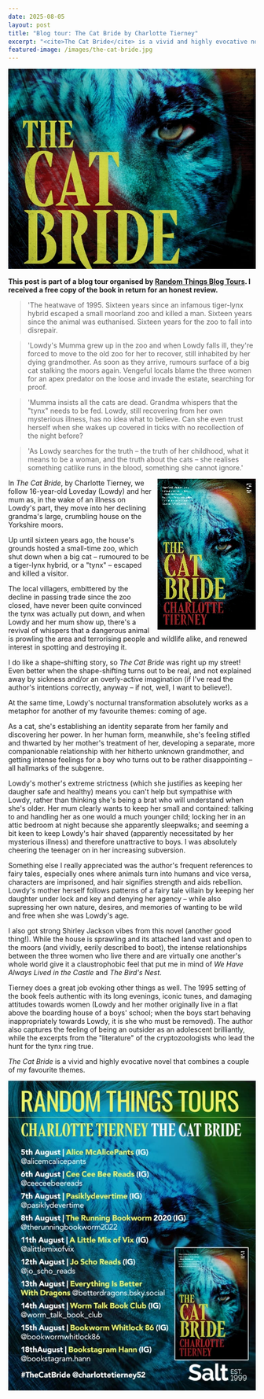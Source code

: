 ```yaml
---
date: 2025-08-05
layout: post
title: "Blog tour: The Cat Bride by Charlotte Tierney"
excerpt: "<cite>The Cat Bride</cite> is a vivid and highly evocative novel that combines a couple of my favourite themes."
featured-image: /images/the-cat-bride.jpg
---
```


![The Cat Bride](/images/the-cat-bride.jpg)

**This post is part of a blog tour organised by [Random Things Blog Tours](http://randomthingsthroughmyletterbox.blogspot.com/p/services-to-publishers-authors-blog.html). I received a free copy of the book in return for an honest review.**

> 'The heatwave of 1995. Sixteen years since an infamous tiger-lynx hybrid escaped a small moorland zoo and killed a man. Sixteen years since the animal was euthanised. Sixteen years for the zoo to fall into disrepair.

> 'Lowdy's Mumma grew up in the zoo and when Lowdy falls ill, they're forced to move to the old zoo for her to recover, still inhabited by her dying grandmother. As soon as they arrive, rumours surface of a big cat stalking the moors again. Vengeful locals blame the three women for an apex predator on the loose and invade the estate, searching for proof.

> 'Mumma insists all the cats are dead. Grandma whispers that the "tynx" needs to be fed. Lowdy, still recovering from her own mysterious illness, has no idea
what to believe. Can she even trust herself when she wakes up covered in ticks with no recollection of the night before?

> 'As Lowdy searches for the truth &ndash; the truth of her childhood, what it means to be a woman, and the truth about the cats &ndash; she realises something catlike runs in the blood, something she cannot ignore.'

<img src="/images/the-cat-bride-200.jpg" alt="The Cat Bride" style="float: right; margin-bottom: 10px; margin-left: 10px;">

In <cite>The Cat Bride</cite>, by Charlotte Tierney, we follow 16-year-old Loveday (Lowdy) and her mum as, in the wake of an illness on Lowdy's part, they move into her declining grandma's large, crumbling house on the Yorkshire moors.

Up until sixteen years ago, the house's grounds hosted a small-time zoo, which shut down when a big cat &ndash; rumoured to be a tiger-lynx hybrid, or a "tynx" &ndash; escaped and killed a visitor.

The local villagers, embittered by the decline in passing trade since the zoo closed, have never been quite convinced the tynx was actually put down, and when Lowdy and her mum show up, there's a revival of whispers that a dangerous animal is prowling the area and terrorising people and wildlife alike, and renewed interest in spotting and destroying it.

I do like a shape-shifting story, so <cite>The Cat Bride</cite> was right up my street! Even better when the shape-shifting turns out to be real, and not explained away by sickness and/or an overly-active imagination (if I've read the author's intentions correctly, anyway &ndash; if not, well, I want to believe!).

At the same time, Lowdy's nocturnal transformation absolutely works as a metaphor for another of my favourite themes: coming of age.

As a cat, she's establishing an identity separate from her family and discovering her power. In her human form, meanwhile, she's feeling stifled and thwarted by her mother's treatment of her, developing a separate, more companionable relationship with her hitherto unknown grandmother, and getting intense feelings for a boy who turns out to be rather disappointing &ndash; all hallmarks of the subgenre.

Lowdy's mother's extreme strictness (which she justifies as keeping her daugher safe and healthy) means you can't help but sympathise with Lowdy, rather than thinking she's being a brat who will understand when she's older. Her mum clearly wants to keep her small and contained: talking to and handling her as one would a much younger child; locking her in an attic bedroom at night because she apparently sleepwalks; and seeming a bit keen to keep Lowdy's hair shaved (apparently necessitated by her mysterious illness) and therefore unattractive to boys. I was absolutely cheering the teenager on in her increasing subversion.

Something else I really appreciated was the author's frequent references to fairy tales, especially ones where animals turn into humans and vice versa, characters are imprisoned, and hair signifies strength and aids rebellion. Lowdy's mother herself follows patterns of a fairy tale villain by keeping her daughter under lock and key and denying her agency &ndash; while also supressing her own nature, desires, and memories of wanting to be wild and free when she was Lowdy's age.

I also got strong Shirley Jackson vibes from this novel (another good thing!). While the house is sprawling and its attached land vast and open to the moors (and vividly, eerily described to boot), the intense relationships between the three women who live there and are virtually one another's whole world give it a claustrophobic feel that put me in mind of <cite>We Have Always Lived in the Castle</cite> and <cite>The Bird's Nest</cite>.

Tierney does a great job evoking other things as well. The 1995 setting of the book feels authentic with its long evenings, iconic tunes, and damaging attitudes towards women (Lowdy and her mother originally live in a flat above the boarding house of a boys' school; when the boys start behaving inappropriately towards Lowdy, it is she who must be removed). The author also captures the feeling of being an outsider as an adolescent brilliantly, while the excerpts from the "literature" of the cryptozoologists who lead the hunt for the tynx ring true.

<cite>The Cat Bride</cite> is a vivid and highly evocative novel that combines a couple of my favourite themes.

![The Cat Bride blog tour banner](/images/the-cat-bride-banner.jpg)